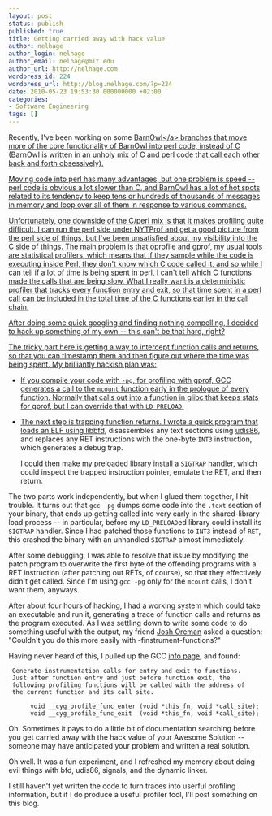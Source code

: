 ```yaml
---
layout: post
status: publish
published: true
title: Getting carried away with hack value
author: nelhage
author_login: nelhage
author_email: nelhage@mit.edu
author_url: http://nelhage.com
wordpress_id: 224
wordpress_url: http://blog.nelhage.com/?p=224
date: 2010-05-23 19:53:30.000000000 +02:00
categories:
- Software Engineering
tags: []
---
```

Recently, I've been working on some <a
href="http:&#47;&#47;barnowl.mit.edu&#47;">BarnOwl<&#47;a> branches that move more of
the core functionality of BarnOwl into perl code, instead of C
(BarnOwl is written in an unholy mix of C and perl code that call each
other back and forth obsessively).

Moving code into perl has many advantages, but one problem is speed --
perl code is obvious a lot slower than C, and BarnOwl has a lot of hot
spots related to its tendency to keep tens or hundreds of thousands of
messages in memory and loop over all of them in response to various
commands.

Unfortunately, one downside of the C&#47;perl mix is that it makes
profiling quite difficult. I can run the perl side under NYTProf and
get a good picture from the perl side of things, but I've been
unsatisfied about my visibility into the C side of things. The main
problem is that oprofile and gprof, my usual tools are statistical
profilers, which means that if they sample while the code is executing
inside Perl, they don't know which C code called it, and so while I
can tell if a lot of time is being spent in perl, I can't tell which C
functions made the calls that are being slow. What I really want is a
deterministic profiler that tracks every function entry and exit, so
that time spent in a perl call can be included in the total time of
the C functions earlier in the call chain.

After doing some quick googling and finding nothing compelling, I
decided to hack up something of my own -- this can't be that hard,
right?

The tricky part here is getting a way to intercept function calls and
returns, so that you can timestamp them and then figure out where the
time was being spent. My brilliantly hackish plan was:

 * If you compile your code with `-pg`, for profiling with gprof, GCC
   generates a call to the `mcount` function early in the prologue of
   every function. Normally that calls out into a function in glibc
   that keeps stats for gprof, but I can override that with
   `LD_PRELOAD`.
 * The next step is trapping function returns. I wrote a quick program
   that loads an ELF using [libbfd][1], disassembles any text sections
   using [udis86][2], and replaces any RET instructions with the
   one-byte `INT3` instruction, which generates a debug trap.
 
   I could then make my preloaded library install a `SIGTRAP` handler,
   which could inspect the trapped instruction pointer, emulate the
   RET, and then return.

The two parts work independently, but when I glued them together, I
hit trouble. It turns out that `gcc -pg` dumps some code into the
`.text` section of your binary, that ends up getting called into very
early in the shared-library load process -- in particular, before my
`LD_PRELOAD`ed library could install its `SIGTRAP` handler. Since I
had patched those functions to `INT3` instead of `RET`, this crashed
the binary with an unhandled `SIGTRAP` almost immediately.

After some debugging, I was able to resolve that issue by modifying
the patch program to overwrite the first byte of the offending
programs with a RET instruction (after patching out RETs, of course),
so that they effectively didn't get called. Since I'm using `gcc -pg`
only for the `mcount` calls, I don't want them, anyways.

After about four hours of hacking, I had a working system which could
take an executable and run it, generating a trace of function calls
and returns as the program executed. As I was settling down to write
some code to do something useful with the output, my friend [Josh
Oreman][josh] asked a question: "Couldn't you do this more easily with
-finstrument-functions?"

Having never heard of this, I pulled up the GCC [info page][gcc], and
found:

     Generate instrumentation calls for entry and exit to functions.
     Just after function entry and just before function exit, the
     following profiling functions will be called with the address of
     the current function and its call site.

          void __cyg_profile_func_enter (void *this_fn, void *call_site);
          void __cyg_profile_func_exit  (void *this_fn, void *call_site);

Oh. Sometimes it pays to do a little bit of documentation searching
before you get carried away with the hack value of your Awesome
Solution -- someone may have anticipated your problem and written a
real solution.

Oh well. It was a fun experiment, and I refreshed my memory about doing evil things with bfd, udis86, signals, and the dynamic linker.

I still haven't yet written the code to turn traces into userful profiling
information, but if I do produce a useful profiler tool, I'll post something on this blog.


[1]: http:&#47;&#47;en.wikipedia.org&#47;wiki&#47;Binary_File_Descriptor_library
[2]: http:&#47;&#47;udis86.sourceforge.net&#47;
[josh]: http:&#47;&#47;oremanj.scripts.mit.edu&#47;blog&#47;
[gcc]: http:&#47;&#47;gcc.gnu.org&#47;onlinedocs&#47;gcc-4.3.2&#47;gcc&#47;Code-Gen-Options.html
